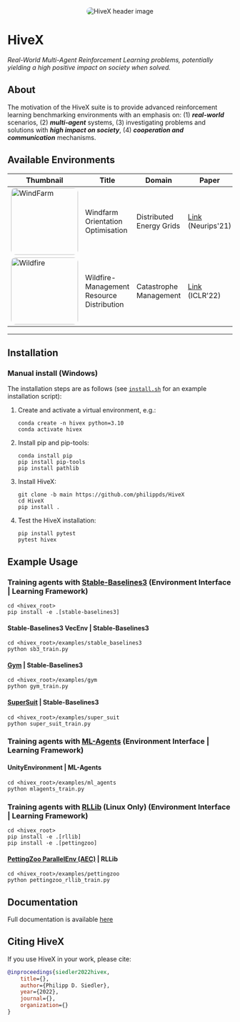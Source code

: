 <div align="center">
  <img src="hivex/docs/images/hivex_thumbnail.jpg"
      style="border-radius:20px"
      alt="HiveX header image"/>
</div>

# HiveX

*Real-World Multi-Agent Reinforcement Learning problems, potentially yielding a high positive impact on society when solved.*

## About

The motivation of the HiveX suite is to provide advanced  reinforcement learning benchmarking environments with an emphasis on: (1) ***real-world*** scenarios, (2) ***multi-agent*** systems, (3) investigating problems and solutions with ***high impact on society***, (4) ***cooperation and communication*** mechanisms.

## Available Environments

|Thumbnail|Title|Domain|Paper|Env Name|
|-----|-----|-----|-----|-----|
|<a href="url"><img src="https://ai.philippsiedler.com/wp-content/uploads/2021/11/210527_Multi-Agent-Wind-Turbine-Farm_Thumbnail_04.jpg" height="auto" width="150" style="border-radius:10px" alt="WindFarm"></a>|Windfarm Orientation Optimisation|Distributed Energy Grids|[Link](https://arxiv.org/abs/2111.15611)<br>(Neurips'21)|<code>"WindFarm"</code>|
|<a href="url"><img src="https://ai.philippsiedler.com/wp-content/uploads/2022/02/MA_WT_thumb.png" height="auto" width="150" style="border-radius:10px" alt="Wildfire"></a>|Wildfire-Management<br>Resource Distribution|Catastrophe Management|[Link](https://arxiv.org/abs/2204.11350)<br>(ICLR'22)|<code>"Wildfire"</code>|
---

## Installation

### Manual install (Windows)

The installation steps are
as follows (see [`install.sh`](https://github.com/philippds/HiveX/blob/main/install.sh)
for an example installation script):

1. Create and activate a virtual environment, e.g.:

    ```shell
    conda create -n hivex python=3.10
    conda activate hivex
    ```

2. Install pip and pip-tools:
    ```shell
    conda install pip
    pip install pip-tools
    pip install pathlib
    ```

3.  Install HiveX:
    ```shell
    git clone -b main https://github.com/philippds/HiveX
    cd HiveX
    pip install .
    ```

4. Test the HiveX installation:
    ```shell
    pip install pytest
    pytest hivex
    ```

## Example Usage
### Training agents with [Stable-Baselines3](https://github.com/DLR-RM/stable-baselines3) (Environment Interface | Learning Framework)

```shell
cd <hivex_root>
pip install -e .[stable-baselines3]
```

#### Stable-Baselines3 VecEnv | Stable-Baselines3

```shell
cd <hivex_root>/examples/stable_baselines3
python sb3_train.py
```

#### [Gym](https://github.com/openai/gym) | Stable-Baselines3

```shell
cd <hivex_root>/examples/gym
python gym_train.py
```

#### [SuperSuit](https://github.com/Farama-Foundation/SuperSuit) | Stable-Baselines3

```shell
cd <hivex_root>/examples/super_suit
python super_suit_train.py
```

### Training agents with [ML-Agents](https://github.com/Unity-Technologies/ml-agents) (Environment Interface | Learning Framework)

#### UnityEnvironment | ML-Agents

```shell
cd <hivex_root>/examples/ml_agents
python mlagents_train.py
```

### Training agents with [RLLib](https://github.com/ray-project/ray) (Linux Only) (Environment Interface | Learning Framework)

```shell
cd <hivex_root>
pip install -e .[rllib]
pip install -e .[pettingzoo]
```

#### [PettingZoo ParallelEnv (AEC)](https://github.com/Farama-Foundation/PettingZoo) | RLLib

```shell
cd <hivex_root>/examples/pettingzoo
python pettingzoo_rllib_train.py
```

## Documentation

Full documentation is available
[here](hivex/docs/html/wrappers/index.html)

## Citing HiveX

If you use HiveX in your work, please cite:

```bibtex
@inproceedings{siedler2022hivex,
    title={},
    author={Philipp D. Siedler},
    year={2022},
    journal={},
    organization={}
}
```